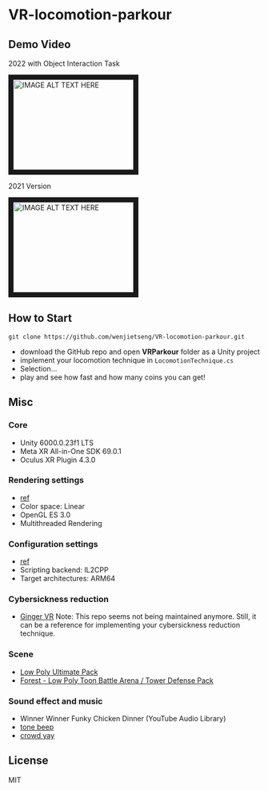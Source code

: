 # VR-locomotion-parkour

## Demo Video

2022 with Object Interaction Task

<a href="http://www.youtube.com/watch?feature=player_embedded&v=ZVDoHTefdR0
" target="_blank"><img src="http://img.youtube.com/vi/ZVDoHTefdR0/0.jpg" 
alt="IMAGE ALT TEXT HERE" width="240" height="180" border="10" /></a>


2021 Version

<a href="http://www.youtube.com/watch?feature=player_embedded&v=5s-vTwTFc7U
" target="_blank"><img src="http://img.youtube.com/vi/5s-vTwTFc7U/0.jpg" 
alt="IMAGE ALT TEXT HERE" width="240" height="180" border="10" /></a>

## How to Start

```{bash}
git clone https://github.com/wenjietseng/VR-locomotion-parkour.git
```

- download the GitHub repo and open __VRParkour__ folder as a Unity project
- implement your locomotion technique in `LocomotionTechnique.cs`
- Selection...
- play and see how fast and how many coins you can get!

## Misc

### Core

- Unity 6000.0.23f1 LTS
- Meta XR All-in-One SDK 69.0.1
- Oculus XR Plugin 4.3.0

### Rendering settings

- [ref](https://developer.oculus.com/documentation/unity/unity-conf-settings/#rendering-settings)
- Color space: Linear
- OpenGL ES 3.0
- Multithreaded Rendering

### Configuration settings

- [ref](https://developer.oculus.com/documentation/unity/unity-conf-settings/#configuration-settings)
- Scripting backend: IL2CPP
- Target architectures: ARM64

### Cybersickness reduction

- [Ginger VR](https://github.com/angsamuel/GingerVR) Note: This repo seems not being maintained anymore. Still, it can be a reference for implementing your cybersickness reduction technique.

### Scene

- [Low Poly Ultimate Pack](https://assetstore.unity.com/packages/3d/props/low-poly-ultimate-pack-54733)
- [Forest - Low Poly Toon Battle Arena / Tower Defense Pack](https://assetstore.unity.com/packages/3d/environments/forest-low-poly-toon-battle-arena-tower-defense-pack-100080)

### Sound effect and music

- Winner Winner Funky Chicken Dinner (YouTube Audio Library)
- [tone beep](https://freesound.org/people/pan14/sounds/263133/)
- [crowd yay](https://freesound.org/people/mlteenie/sounds/169233/)

## License

MIT
